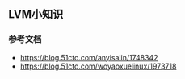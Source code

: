 ## LVM小知识

### 参考文档
- https://blog.51cto.com/anyisalin/1748342
- https://blog.51cto.com/woyaoxuelinux/1973718
